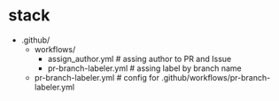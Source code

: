 # stack

- .github/
  - workflows/
    - assign_author.yml      # assing author to PR and Issue
    - pr-branch-labeler.yml  # assing label by branch name
  - pr-branch-labeler.yml    # config for .github/workflows/pr-branch-labeler.yml
